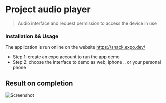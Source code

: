 # Project audio player 
> Audio interface and request permission to access the device in use
### Installation && Usage
The application is run online on the website https://snack.expo.dev/ <br>
- Step 1: create an expo account to run the app demo <br>
- Step 2: choose the interface to demo as web, iphone .. or your personal phone
## Result on completion
![Screenshot](https://lh3.googleusercontent.com/oAVrUIbBl7i5Vo1hMs7hPhn_cGJ8B67BLsp5SbTWwEnP-0LP9qAEqHqHS6zaI8KhnrfRy5V_dQ1sqeWHGl0NriWYMW2zXi1wrZYeX9xNucX7z48e6EP7iy0iAmZD8VSGqdJQxkZ0Zhni9wPoooJel_on7Xzbx2cawbxGonT9O_v5KzI0-X9yaptS2PuwBZ4k9u7tCX9U_6SpV_kGxiq0srh10mSTOSa4P1J-k81aWxdpdQNk2AIba3mQIzeY3_JjQDfenQQSaY-xfNXx7T6zDuL9PQvn5TXf_mjFb6LvvWKh0vAen8lM_lvEw0RdDbMYTdzxIPC6H8Q6Y9nIrp9seJ_oTS7mREPwAmFYlNto-MuF8KRHRIMQsLpz951fIGZfkYzCwYeRQxt0pMq9MNLs-XH1x1rSXDotRYCzAyXeeokFOjbVE0Yntc_3_P7HWt7vfxcswgihEeaug-3TaFpW9G0oD2GZjzTThvjjzmW-v0lYFIooFkE1N37UV4pRzIH3ji7k5Jr_sZgDFqlwRTwBrQ-WXrc3tqQmnpAVSKNV6vjnEUil6pxDZfc32KVF1Gmf0mYiRCXupbmlW2ZaVyKCnB0ytSR6Q7xK6hmNxyPxeogOR8XS_5reLSE0Rdcpdf2kbCiNiJo3OCNsWH3gyjCz3upe0B5aYuCHrQ2iPnPHimW7F0iyRSqitVvLM5ozICMwHRobC8B4CaskfKEzBFoCJYw=w602-h1210-no?authuser=0)